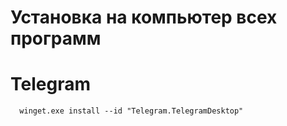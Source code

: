 # Установка на компьютер всех программ

#  Telegram 
      winget.exe install --id "Telegram.TelegramDesktop"
